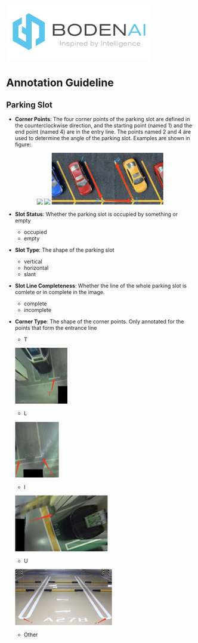 <p align="left">
  <img src="../figures/logo.png" height="150">
</p>

# Annotation Guideline

## Parking Slot
* **Corner Points**: The four corner points of the parking slot are defined in the counterclockwise direction, and the starting point (named 1) and the end point (named 4) are in the entry line. The points named 2 and 4 are used to determine the angle of the parking slot. Examples are shown in figure:

<p align="center">
  <img src="../figures/slot1.png" width="350">
  <img src="../figures/slot2.png" width="350">
  <img src="../figures/slot3.png" width="300">
</p>


* **Slot Status**: Whether the parking slot is occupied by something or empty
  * occupied
  * empty
* **Slot Type**: The shape of the parking slot
  * vertical
  * horizontal
  * slant
* **Slot Line Completeness**: Whether the line of the whole parking slot is comlete or in complete in the image. 
  * complete
  * incomplete
* **Corner Type**: The shape of the corner points. Only annotated for the points that form the entrance line
  * T

  <p align="left">
  <img src="../figures/T.png" height="150">
  </p>
  
  * L

  <p align="left">
  <img src="../figures/L.png" height="150">
  </p>
  
  * I
  
  
  <p align="left">
  <img src="../figures/I.png" height="150">
  </p>
  
  * U

  <p align="left">
  <img src="../figures/U.png" height="150">
  </p>
  
  * Other
